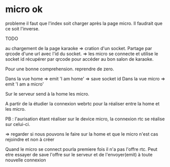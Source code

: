 # micro ok

probleme il faut que l'index soit charger après la page micro. Il faudrait que ce soit l'inverse.

TODO

au chargement de la page karaoke
=> cration d'un socket. Partage par qrcode d'une url avec l'id du socket.
=> les micro se connecte et utilise le socket id récupérer par qrcode pour accéder au bon salon de karaoke.

Pour une bonne comprehension. reprendre de zero.

Dans la vue home => emit 'I am home'
=> save socket id
Dans la vue micro => emit 'I am a micro'

Sur le serveur send à la home les micro.

A partir de la étudier la connexion webrtc pour la réaliser entre la home et les micro.

PB : l'aurisation étant réaliser sur le device micro, la connexion rtc se réalise sur celui-ci.

=> regarder si nous pouvons le faire sur la home et que le micro n'est cas rejoindre et non à créer

Quand le micro se connect pourla premiere fois il n'a pas l'offre rtc. Peut etre essayer de save l'offre sur le serveur et de l'envoyer(emit) à toute nouvelle connexion
